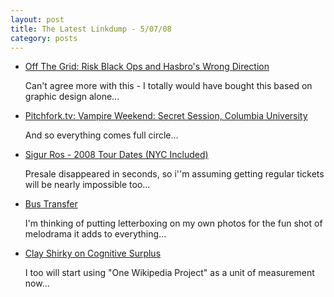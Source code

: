 ```yaml
---
layout: post
title: The Latest Linkdump - 5/07/08
category: posts
---
```


*   [Off The Grid: Risk Black Ops and Hasbro's Wrong Direction]()

    Can't agree more with this - I totally would have bought this based on 
    graphic design alone...

*   [Pitchfork.tv: Vampire Weekend: Secret Session, Columbia University](http://www.pitchforkmedia.com/article/download/48547-vampire-weekend-secret-session-columbia-university)
    
    And so everything comes full circle...

*   [Sigur Ros - 2008 Tour Dates (NYC Included)](http://www.brooklynvegan.com/archives/2008/05/sigur_ros_2008.html)
    
    Presale disappeared in seconds, so i''m assuming getting regular tickets
    will be nearly impossible too...

*   [Bus Transfer](http://wvs.topleftpixel.com/08/05/06/)

    I'm thinking of putting letterboxing on my own photos for the fun shot of 
    melodrama it adds to everything...

*   [Clay Shirky on Cognitive Surplus](http://laughingsquid.com/clay-shirky-on-cognitive-surplus/)

    I too will start using "One Wikipedia Project" as a unit of measurement 
    now...